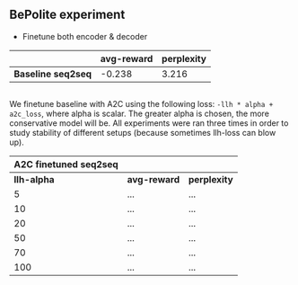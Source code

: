 ## BePolite experiment

* Finetune both encoder & decoder

| | avg-reward | perplexity
--- | --- | ---
__Baseline seq2seq__ | -0.238 | 3.216

```
```

We finetune baseline with A2C using the following loss: `-llh * alpha + a2c_loss`, where alpha is scalar. The greater alpha is chosen, the more conservative model will be. All experiments were ran three times in order to study stability of different setups (because sometimes llh-loss can blow up).

| A2C finetuned seq2seq | | |
--- | --- | ---
| __llh-alpha__ | __avg-reward__ | __perplexity__
5 | ... | ...
10 | ... | ...
20 | ... | ...
50 | ... | ...
70 | ... | ...
100 | ... | ...
